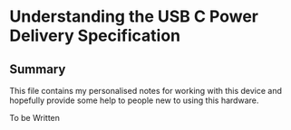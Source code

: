 # Understanding the USB C Power Delivery Specification

## Summary

This file contains my personalised notes for working with this device and hopefully provide some help to people new to using this hardware.

To be Written
